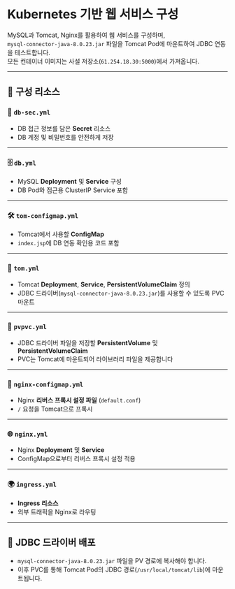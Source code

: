# Kubernetes 기반 웹 서비스 구성

MySQL과 Tomcat, Nginx를 활용하여 웹 서비스를 구성하며,  
`mysql-connector-java-8.0.23.jar` 파일을 Tomcat Pod에 마운트하여 JDBC 연동을 테스트합니다.  
모든 컨테이너 이미지는 사설 저장소(`61.254.18.30:5000`)에서 가져옵니다.

---

## 🔧 구성 리소스

### 📁 `db-sec.yml`
- DB 접근 정보를 담은 **Secret** 리소스
- DB 계정 및 비밀번호를 안전하게 저장

---

### 🗄️ `db.yml`
- MySQL **Deployment** 및 **Service** 구성
- DB Pod와 접근용 ClusterIP Service 포함

---

### 🛠️ `tom-configmap.yml`
- Tomcat에서 사용할 **ConfigMap**
- `index.jsp`에 DB 연동 확인용 코드 포함

---

### 🚀 `tom.yml`
- Tomcat **Deployment**, **Service**, **PersistentVolumeClaim** 정의
- JDBC 드라이버(`mysql-connector-java-8.0.23.jar`)를 사용할 수 있도록 PVC 마운트

---

### 💾 `pvpvc.yml`
- JDBC 드라이버 파일을 저장할 **PersistentVolume** 및 **PersistentVolumeClaim**
- PVC는 Tomcat에 마운트되어 라이브러리 파일을 제공합니다

---

### 🔁 `nginx-configmap.yml`
- Nginx **리버스 프록시 설정 파일** (`default.conf`)
- `/` 요청을 Tomcat으로 프록시

---

### 🌐 `nginx.yml`
- Nginx **Deployment** 및 **Service**
- ConfigMap으로부터 리버스 프록시 설정 적용

---

### 🌍 `ingress.yml`
- **Ingress 리소스**
- 외부 트래픽을 Nginx로 라우팅

---

## 📂 JDBC 드라이버 배포
- `mysql-connector-java-8.0.23.jar` 파일을 PV 경로에 복사해야 합니다.
- 이후 PVC를 통해 Tomcat Pod의 JDBC 경로(`/usr/local/tomcat/lib`)에 마운트됩니다.


